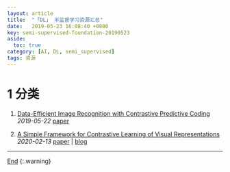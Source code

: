 ```yaml
---
layout: article
title:  "「DL」 半监督学习资源汇总"
date:   2019-05-23 16:08:40 +0800
key: semi-supervised-foundation-20190523
aside:
  toc: true
category: [AI, DL, semi_supervised]
tags: 资源
---
```

<span id='head'></span>

<!--more-->

# 1 分类
1. [Data-Efficient Image Recognition with Contrastive Predictive Coding](http://cn.arxiv.org/abs/1905.09272)   
*2019-05-22* [paper](https://arxiv.org/abs/1905.09272)   

1. [A Simple Framework for Contrastive Learning of Visual Representations](http://cn.arxiv.org/abs/2002.05709)    
*2020-02-13* [paper](https://arxiv.org/abs/2002.05709) | [blog](https://m.thepaper.cn/newsDetail_forward_6019161)    


-------------------  
[End](#head)
{:.warning}  
